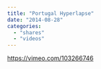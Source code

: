 ```yaml
---
title: "Portugal Hyperlapse"
date: "2014-08-28"
categories: 
  - "shares"
  - "videos"
---
```


https://vimeo.com/103266746
